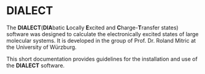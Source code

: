 # DIALECT
The __DIALECT__(**DIA**batic **L**ocally **E**xcited and **C**harge-**T**ransfer states) software was designed to calculate the electronically excited states of large molecular systems. It is developed in the group of Prof. Dr. Roland Mitric at the University of Würzburg.

This short documentation provides guidelines for the installation and use of the __DIALECT__ software.